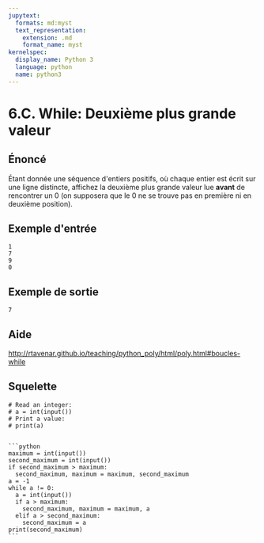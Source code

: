 ```yaml
---
jupytext:
  formats: md:myst
  text_representation:
    extension: .md
    format_name: myst
kernelspec:
  display_name: Python 3
  language: python
  name: python3
---
```


# 6.C. While: Deuxième plus grande valeur

## **Énoncé**

Étant donnée une séquence d'entiers positifs, où chaque entier est écrit sur une ligne distincte, affichez la deuxième plus grande valeur lue **avant** de rencontrer un 0 (on supposera que le 0 ne se trouve pas en première ni en deuxième position).

## **Exemple d'entrée**

```
1
7
9
0
```

## Exemple de sortie

```
7
```

## Aide

http://rtavenar.github.io/teaching/python_poly/html/poly.html#boucles-while

## Squelette

```{code-cell} python
# Read an integer:
# a = int(input())
# Print a value:
# print(a)
```

````{dropdown} Proposition de solution

```python
maximum = int(input())
second_maximum = int(input())
if second_maximum > maximum:
  second_maximum, maximum = maximum, second_maximum
a = -1
while a != 0:
  a = int(input())
  if a > maximum:
    second_maximum, maximum = maximum, a
  elif a > second_maximum:
    second_maximum = a
print(second_maximum)
```
````
